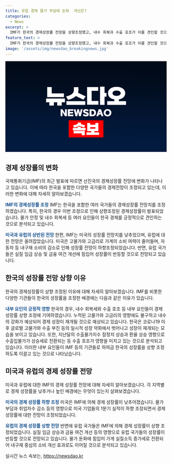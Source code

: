```yaml
---
title: 유럽 경제 물가 부담에 둔화  개선은?
categories:
  - News
excerpt: >
  IMF가 한국의 경제성장률 전망을 상향조정했고, 내수 회복과 수출 호조가 이를 견인할 것으로 전망되고 있다. 한편 미국은 취업자수 감소와 소비력 감소 등으로 성장률 전망이 낮춰졌으며, 유럽은 금융 여건 개선으로 성장 전망이 반등하고 있다. 이에 따라 한국의 수출 전략에도 변화가 예상된다. IMF 등 주요 기관들의 전망에 따르면 한국의 내수와 수출이 호조를 보일 것으로 전망되며, 이로 인해 한국의 경제성장률이 상승할 것으로 예상된다.
feature_text: >
  IMF가 한국의 경제성장률 전망을 상향조정했고, 내수 회복과 수출 호조가 이를 견인할 것으로 전망되고 있다. 한편 미국은 취업자수 감소와 소비력 감소 등으로 성장률 전망이 낮춰졌으며, 유럽은 금융 여건 개선으로 성장 전망이 반등하고 있다. 이에 따라 한국의 수출 전략에도 변화가 예상된다. IMF 등 주요 기관들의 전망에 따르면 한국의 내수와 수출이 호조를 보일 것으로 전망되며, 이로 인해 한국의 경제성장률이 상승할 것으로 예상된다.
image: '/assets/img/newsdao_breakingnews.jpg'
---
```


<p><img src="/assets/img/newsdao_breakingnews.jpg" alt="flaretime 속보" /></p>

<h2 data-ke-size="size26">경제 성장률의 변화</h2>

<p data-ke-size="size16">국제통화기금(IMF)의 최근 발표에 따르면 선진국의 경제성장률 전망에 변화가 나타나고 있습니다. 이에 따라 한국을 포함한 다양한 국가들의 경제전망이 조정되고 있는데, 이러한 변화에 대해 자세히 알아보겠습니다.</p>

<p><b><span style="color: #1a5490;">IMF의 경제성장률 조정</span></b>
IMF는 한국을 포함한 여러 국가들의 경제성장률 전망치를 조정하였습니다. 특히, 한국의 경우 이번 조정으로 인해 상향조정된 경제성장률이 발표되었습니다. 물가 안정 및 내수 회복세 등 여러 요인들이 한국 경제를 긍정적으로 견인하는 것으로 분석되고 있습니다.</p>

<p><b><span style="color: #1a5490;">미국과 유럽의 상반된 전망</span></b>
한편, IMF는 미국의 성장률 전망치를 낮추었으며, 유럽에 대한 전망은 올려잡았습니다. 미국은 고물가와 고금리로 가계의 소비 여력이 줄어들며, 자동차 등 내구재 소비의 감소로 인해 성장률 전망이 하향조정되었습니다. 반면, 유럽 국가들은 실질 임금 상승 및 금융 여건 개선에 힘입어 성장률이 반등할 것으로 전망되고 있습니다.</p></p>

<h2 data-ke-size="size26">한국의 성장률 전망 상향 이유</h2>

<p data-ke-size="size16">한국의 경제성장률이 상향 조정된 이유에 대해 자세히 알아보겠습니다. IMF를 비롯한 다양한 기관들이 한국의 성장률을 조정한 배경에는 다음과 같은 이유가 있습니다.</p>

<p><b><span style="color: #1a5490;">내부 요인의 긍정적 영향</span></b>
한국의 경우, 내수 회복세와 수출 호조 등 내부 요인들이 경제 성장률 상향 조정에 기여하였습니다. 누적된 고물가와 고금리의 영향에도 불구하고 내수의 강화가 예상되어 경제 성장이 재개될 것으로 예상되고 있습니다.
한국은 코로나19 이후 글로벌 고물가와 수출 부진 등의 일시적 성장 약화에서 벗어나고 성장이 재개되는 모습을 보이고 있습니다. 또한, 지난달의 수출물가지수 잠정치 상승과 환율 상승 영향으로 수출입물가가 상승세로 전환되는 등 수출 호조가 영향을 미치고 있는 것으로 분석되고 있습니다.
이러한 내부 요인들이 IMF 등의 기관들로 하여금 한국의 성장률을 상향 조정하도록 이끌고 있는 것으로 나타났습니다.</p></p>

<h2 data-ke-size="size26">미국과 유럽의 경제 성장률 전망</h2>

<p data-ke-size="size16">미국과 유럽에 대한 IMF의 경제 성장률 전망에 대해 자세히 알아보겠습니다. 각 지역별로 경제 성장률을 낮추거나 높인 배경에는 무엇이 있는지 살펴보겠습니다.</p>

<p><b><span style="color: #1a5490;">미국의 경제 성장률 하향 조정</span></b>
미국은 IMF에 의해 경제 성장률이 낮추어졌습니다. 물가 부담과 취업자수 감소 등의 영향으로 미국 기업들의 1분기 실적이 하향 조정되면서 경제 성장률에 대한 전망이 조정되었습니다.</p>

<p><b><span style="color: #1a5490;">유럽의 경제 성장률 상향 전망</span></b>
반면에 유럽 국가들은 IMF에 의해 경제 성장률이 상향 조정되었습니다. 실질 임금 상승과 금융 여건 개선 등의 영향으로 유럽 국가들의 성장률이 반등할 것으로 전망되고 있습니다. 물가 둔화에 힘입어 가계 실질소득 증가세로 전환되어 내구재 중심의 소비 개선 효과로도 이어질 것으로 분석되고 있습니다.</p></p>
실시간 뉴스 속보는, <a href="https://newsdao.kr" rel="dofollow">https://newsdao.kr</a>


